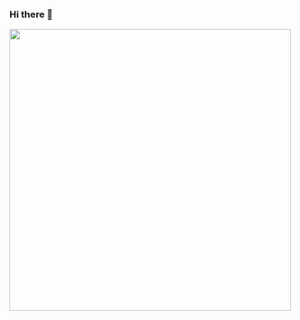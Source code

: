 ### Hi there 👋

<img 
  width="500"
  height="500"
  src="https://wakatime.com/share/@018c28c6-c0fa-4e56-8ced-5e1b9f647810/2d4e4804-f993-4384-a294-0b6fb4f6c2e4.svg" />

<!--
**Mohammed4mach/Mohammed4mach** is a ✨ _special_ ✨ repository because its `README.md` (this file) appears on your GitHub profile.

Here are some ideas to get you started:

- 🔭 I’m currently working on ...
- 🌱 I’m currently learning ...
- 👯 I’m looking to collaborate on ...
- 🤔 I’m looking for help with ...
- 💬 Ask me about ...
- 📫 How to reach me: ...
- 😄 Pronouns: ...
- ⚡ Fun fact: ...
-->

